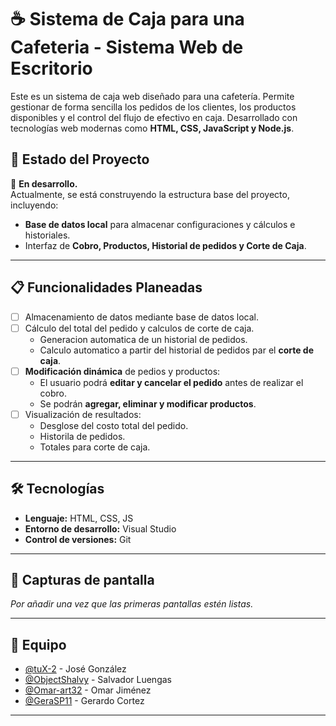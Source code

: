 # ☕ Sistema de Caja para una Cafeteria - Sistema Web de Escritorio 

Este es un sistema de caja web diseñado para una cafetería. Permite gestionar de forma sencilla los pedidos de los clientes, los productos disponibles y el control del flujo de efectivo en caja. Desarrollado con tecnologías web modernas como **HTML, CSS, JavaScript y Node.js**.

## 📱 Estado del Proyecto

🚧 **En desarrollo.**  
Actualmente, se está construyendo la estructura base del proyecto, incluyendo:

- **Base de datos local** para almacenar configuraciones y cálculos e historiales.
- Interfaz de **Cobro, Productos, Historial de pedidos y Corte de Caja**.

---

## 📋 Funcionalidades Planeadas

- [ ] Almacenamiento de datos mediante base de datos local.
- [ ] Cálculo del total del pedido y calculos de corte de caja.
  - Generacion automatica de un historial de pedidos.
  - Calculo automatico a partir del historial de pedidos par el **corte de caja**.
- [ ] **Modificación dinámica** de pedios y productos:
  - El usuario podrá **editar y cancelar el pedido** antes de realizar el cobro.
  - Se podrán **agregar, eliminar y modificar productos**.
- [ ] Visualización de resultados:
  - Desglose del costo total del pedido.
  - Historila de pedidos.
  - Totales para corte de caja.

---

## 🛠️ Tecnologías

- **Lenguaje:** HTML, CSS, JS
- **Entorno de desarrollo:** Visual Studio
- **Control de versiones:** Git

---

## 📸 Capturas de pantalla

*Por añadir una vez que las primeras pantallas estén listas.*

---

## 👥 Equipo

- [@tuX-2](https://github.com/tuX-2) - José González
- [@ObjectShalvy](https://github.com/ObjectShalvy) - Salvador Luengas
- [@Omar-art32](https://github.com/Omar-art32) - Omar Jiménez
- [@GeraSP11](https://github.com/GeraSP11) - Gerardo Cortez


---
